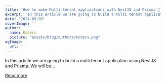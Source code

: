 ```yaml
---
title: 'How to make Multi-tenant applications with NestJS and Prisma 🚀.'
excerpt: 'In this article we are going to build a multi tenant application using NestJS and Prisma.  We will be...'
date: '2024-09-09'
coverImage: ''
author:
  name: Koders
  picture: "assets/blog/authors/koders.png"
ogImage:
  url: ''
---
```


In this article we are going to build a multi tenant application using NestJS and Prisma.  We will be...

[Read more](https://dev.to/murilogervasio/how-to-make-multi-tenant-applications-with-nestjs-and-a-prisma-proxy-to-automatically-filter-tenant-queries--4kl2)
